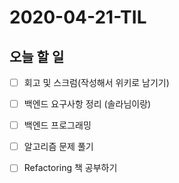 # 2020-04-21-TIL

## 오늘 할 일

- [ ] 회고 및 스크럼(작성해서 위키로 남기기)
- [ ] 백엔드 요구사항 정리 (솔라님이랑)
- [ ] 백엔드 프로그래밍
- [ ] 알고리즘 문제 풀기
- [ ] Refactoring 책 공부하기

